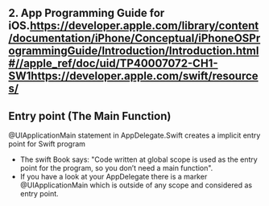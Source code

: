 
## 2. App Programming Guide for iOS.https://developer.apple.com/library/content/documentation/iPhone/Conceptual/iPhoneOSProgrammingGuide/Introduction/Introduction.html#//apple_ref/doc/uid/TP40007072-CH1-SW1https://developer.apple.com/swift/resources/

## Entry point (The Main Function)
  @UIApplicationMain statement in AppDelegate.Swift creates a implicit entry point for Swift program
  - The swift Book says: "Code written at global scope is used as the entry point for the program, so you don’t need a main function".
  - If you have a look at your AppDelegate there is a marker @UIApplicationMain which is outside of any scope and considered as entry point.
